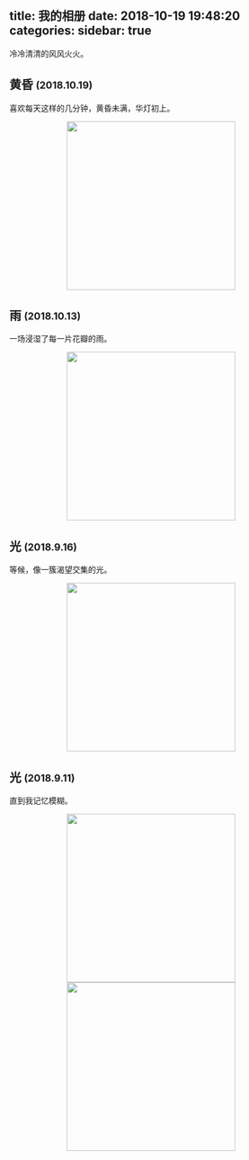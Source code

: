 title: 我的相册
date: 2018-10-19 19:48:20
categories:
sidebar: true
---

冷冷清清的风风火火。

## 黄昏 <small>(2018.10.19)</small>

喜欢每天这样的几分钟，黄昏未满，华灯初上。

<img src="https://ws2.sinaimg.cn/large/006tNbRwly1fwectyxkijj31kw153b2a.jpg" style="display: block; margin: 0 auto; height: 300px">

## 雨 <small>(2018.10.13)</small>

一场浸湿了每一片花瓣的雨。

<img src="https://ws1.sinaimg.cn/large/006tNbRwly1fweda6icx9j315q0v84qp.jpg" style="display: block; margin: 0 auto; height: 300px">

## 光 <small>(2018.9.16)</small>

等候，像一簇渴望交集的光。

<img src="https://ws1.sinaimg.cn/large/006tNbRwly1fweddx1i7lj31kw16o1l1.jpg" style="display: block; margin: 0 auto; height: 300px">

## 光 <small>(2018.9.11)</small>

直到我记忆模糊。

<img src="https://ws3.sinaimg.cn/large/006tNbRwly1fwedgy669kj31kw1dxhdt.jpg" style="display: block; margin: 0 auto; height: 300px">

<img src="https://ws1.sinaimg.cn/large/006tNbRwly1fwedhcsl97j31kw1afx6p.jpg" style="display: block; margin: 0 auto; height: 300px">
